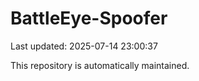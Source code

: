 # BattleEye-Spoofer

Last updated: 2025-07-14 23:00:37

This repository is automatically maintained.

